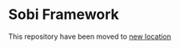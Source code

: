 # Sobi Framework

This repository have been moved to [new location](https://code.sigsiu.net/Sigsiu.NET/Sobi-Framework)
